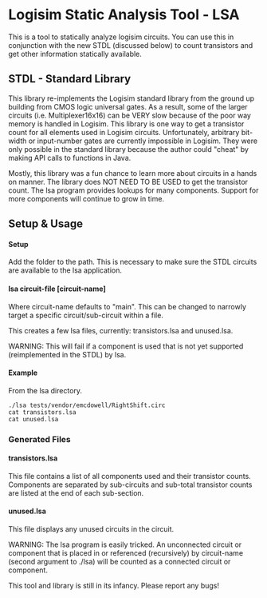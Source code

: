 Logisim Static Analysis Tool - LSA
==================================

This is a tool to statically analyze logisim circuits. You can use this in conjunction with the new STDL (discussed below) to count transistors and get other information statically available.

STDL - Standard Library
-----------------------

This library re-implements the Logisim standard library from the ground up building from CMOS logic universal gates. As a result, some of the larger circuits (i.e. Multiplexer16x16) can be VERY slow because of the poor way memory is handled in Logisim. This library is one way to get a transistor count for all elements used in Logisim circuits. Unfortunately, arbitrary bit-width or input-number gates are currently impossible in Logisim. They were only possible in the standard library because the author could "cheat" by making API calls to functions in Java.

Mostly, this library was a fun chance to learn more about circuits in a hands on manner. The library does NOT NEED TO BE USED to get the transistor count. The lsa program provides lookups for many components. Support for more components will continue to grow in time.

Setup & Usage
-----

#### Setup

Add the folder to the path. This is necessary to make sure the STDL circuits are available to the lsa application.

#### lsa circuit-file [circuit-name]

Where circuit-name defaults to "main". This can be changed to narrowly target a specific circuit/sub-circuit within a file.

This creates a few lsa files, currently: transistors.lsa and unused.lsa.

WARNING: This will fail if a component is used that is not yet supported (reimplemented in the STDL) by lsa.

#### Example

From the lsa directory.

    ./lsa tests/vendor/emcdowell/RightShift.circ
    cat transistors.lsa
    cat unused.lsa

### Generated Files

#### transistors.lsa

This file contains a list of all components used and their transistor counts. Components are separated by sub-circuits and sub-total transistor counts are listed at the end of each sub-section.

#### unused.lsa

This file displays any unused circuits in the circuit.

WARNING: The lsa program is easily tricked. An unconnected circuit or component that is placed in or referenced (recursively) by circuit-name (second argument to ./lsa) will be counted as a connected circuit or component.

This tool and library is still in its infancy. Please report any bugs!
